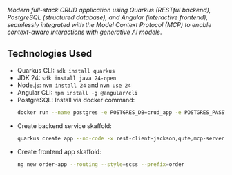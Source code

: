 _Modern full-stack CRUD application using Quarkus (RESTful backend), PostgreSQL (structured database), and Angular (interactive frontend), seamlessly integrated with the Model Context Protocol (MCP) to enable context-aware interactions with generative AI models_.

## Technologies Used
- Quarkus CLI: `sdk install quarkus`
- JDK 24: `sdk install java 24-open`
- Node.js: `nvm install 24` and `nvm use 24`
- Angular CLI: `npm install -g @angular/cli`
- PostgreSQL: Install via docker command:
  ```bash
  docker run --name postgres -e POSTGRES_DB=crud_app -e POSTGRES_PASSWORD=postgres -p 5432:5432 -d postgres
  ```
- Create backend service skaffold:
  ```bash
  quarkus create app --no-code -x rest-client-jackson,qute,mcp-server-stdio dev.bupadhyay.demo:order-service:1.0-SNAPSHOT
  ```
- Create frontend app skaffold:
  ```bash
  ng new order-app --routing --style=scss --prefix=order
  ```

